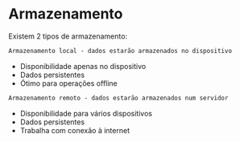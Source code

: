 # Armazenamento

Existem 2 tipos de armazenamento:

```txt
Armazenamento local - dados estarão armazenados no dispositivo
```

- Disponibilidade apenas no dispositivo
- Dados persistentes
- Ótimo para operações offline

```txt
Armazenamento remoto - dados estarão armazenados num servidor
```

- Disponibilidade para vários dispositivos
- Dados persistentes
- Trabalha com conexão à internet
